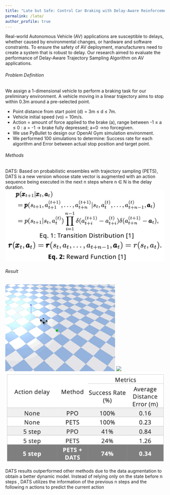 ```yaml
---
title: "Late but Safe: Control Car Braking with Delay-Aware Reinforcement Learning"
permalink: /late/
author_profile: true
---
```

Real-world Autonomous Vehicle (AV) applications are susceptible to delays, whether caused by environmental changes, or hardware and software constraints. To ensure the safety of AV deployment, manufacturers need to create a system that is robust to delay. Our research aimed to evaluate the performance of Delay-Aware Trajectory Sampling Algorithm on AV applications.  

###### Problem Definition
We assign a 1-dimensional vehicle to perform a braking task for our preliminary environment. A vehicle moving in a linear trajectory aims to stop within 0.3m around a pre-selected point.
* Point distance from start point (d) = 3m ≤ d ≤ 7m.
* Vehicle initial speed (vo) = 10m/s.
* Action = amount of force applied to the brake (a), range between -1 ≤ a ≤ 0 : a = -1 -> brake fully depressed; a=0 ->no forcegiven.
* We use PyBullet to design our OpenAI Gym simulation environment.
* We performed 100 simulations to determine: Success rate for each algorithm and Error between actual stop position and target point.

###### Methods
DATS: Based on probabilistic ensembles with trajectory sampling (PETS), DATS is a new version whoose state vector is augmented with an action sequence being executed in the next n steps where n ∈ N is the delay duration.
![](https://github.com/keqinw/keqinw.github.io/raw/master/images/loss_dats.png)

###### Result
![](https://github.com/keqinw/keqinw.github.io/raw/master/images/brake_delay.gif)
![](https://github.com/keqinw/keqinw.github.io/raw/master/images/brake-delay-MBRL-DATS.gif)
![](https://github.com/keqinw/keqinw.github.io/raw/master/images/result_dats.png)

DATS results outperformed other methods due to the data augmentation to obtain a better dynamic model. Instead of relying only on the state before n steps , DATS utilizes the information of the previous n steps and the following n actions to predict the current action
